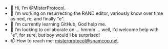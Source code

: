 - 👋 Hi, I’m @MisterProtocol.
- 👀 I’m working on resurrecting the RAND editor, variously know over time as ned, re, and finally "e".
- 🌱 I’m currently learning GitHub, God help me.
- 💞️ I’m looking to collaborate on ... hmmm ... well, I'd welcome help with "e", for sure, but boy would I be surprised!
- 📫 How to reach me: misterprotocol@spamcop.net.

<!---
MisterProtocol/MisterProtocol is a ✨ special ✨ repository because its `README.md` (this file) appears on your GitHub profile.
You can click the Preview link to take a look at your changes.
--->
